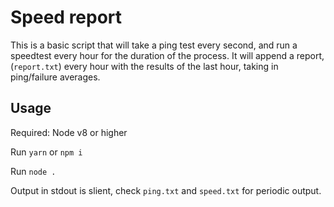 # Speed report

This is a basic script that will take a ping test every second, and run a speedtest every hour for the duration of the process. It will append a report, (`report.txt`) every hour with the results of the last hour, taking in ping/failure averages.

## Usage
Required: Node v8 or higher

Run `yarn` or `npm i`

Run `node .`

Output in stdout is slient, check `ping.txt` and `speed.txt` for periodic output.
